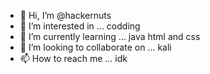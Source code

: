 - 👋 Hi, I’m @hackernuts
- 👀 I’m interested in ... codding
- 🌱 I’m currently learning ... java html and css
- 💞️ I’m looking to collaborate on ... kali
- 📫 How to reach me ... idk

<!---
hackernuts/hackernuts is a ✨ special ✨ repository because its `README.md` (this file) appears on your GitHub profile.
You can click the Preview link to take a look at your changes.
--->
